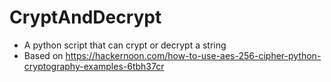 # CryptAndDecrypt
- A python script that can crypt or decrypt a string
- Based on https://hackernoon.com/how-to-use-aes-256-cipher-python-cryptography-examples-6tbh37cr
